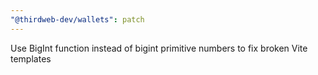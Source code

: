 ```yaml
---
"@thirdweb-dev/wallets": patch
---
```


Use BigInt function instead of bigint primitive numbers to fix broken Vite templates
